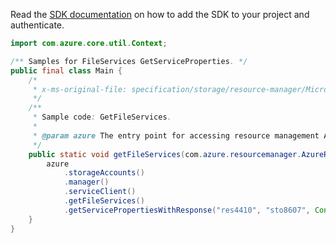 Read the [SDK documentation](https://github.com/Azure/azure-sdk-for-java/blob/azure-resourcemanager_2.14.0/sdk/resourcemanager/azure-resourcemanager/README.md) on how to add the SDK to your project and authenticate.

```java
import com.azure.core.util.Context;

/** Samples for FileServices GetServiceProperties. */
public final class Main {
    /*
     * x-ms-original-file: specification/storage/resource-manager/Microsoft.Storage/stable/2021-09-01/examples/FileServicesGet.json
     */
    /**
     * Sample code: GetFileServices.
     *
     * @param azure The entry point for accessing resource management APIs in Azure.
     */
    public static void getFileServices(com.azure.resourcemanager.AzureResourceManager azure) {
        azure
            .storageAccounts()
            .manager()
            .serviceClient()
            .getFileServices()
            .getServicePropertiesWithResponse("res4410", "sto8607", Context.NONE);
    }
}
```
